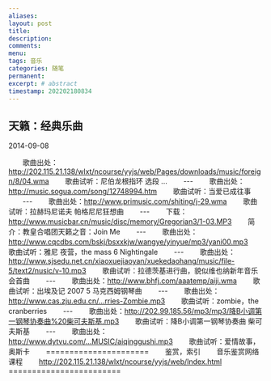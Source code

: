 ```yaml
---
aliases:
layout: post
title:
description:
comments:
menu:
tags: 音乐
categories: 随笔
permanent: 
excerpt: # abstract
timestamp: 202202180834
---
```


## 天籁：经典乐曲

2014-09-08 

　　歌曲出处：http://202.115.21.138/wlxt/ncourse/yyjs/web/Pages/downloads/music/foreign/8/04.wma
　　歌曲试听：尼伯龙根指环 选段 ...
　　---
　　歌曲出处：http://music.sogua.com/song/12748994.htm
　　歌曲试听：当爱已成往事
　　---
　　歌曲出处：http://www.primusic.com/shiting/j-29.wma
　　歌曲试听：拉赫玛尼诺夫 帕格尼尼狂想曲
　　---
　　下载：http://www.musicbar.cn/music/disc/memory/Gregorian3/1-03.MP3
　　简介：教皇合唱团天籁之音：Join Me
　　---
　　歌曲出处：http://www.cqcdbs.com/bskj/bsxxkjw/wangye/yinyue/mp3/yani00.mp3
　　歌曲试听：雅尼 夜营，the mass 6 Nightingale
　　---
　　歌曲出处：http://www.sjsedu.net.cn/xiaoxuejiaoyan/xuekedaohang/music/file-5/text2/nusic/v-10.mp3
　　歌曲试听：拉德茨基进行曲，貌似维也纳新年音乐会首曲
　　---
　　歌曲出处：http://www.bhfj.com/aaatemp/aiji.wma
　　歌曲试听：出埃及记 2007 5 马克西姆钢琴曲
　　---
　　歌曲出处：http://www.cas.zju.edu.cn/...rries-Zombie.mp3
　　歌曲试听：zombie，the cranberries
　　---
　　歌曲出处：http://202.99.185.56/mp3/mp3/降B小调第一钢琴协奏曲%20柴可夫斯基.mp3
　　歌曲试听：降B小调第一钢琴协奏曲 柴可夫斯基
　　---
　　歌曲出处：http://www.dytvu.com/...MUSIC/aiqinggushi.mp3
　　歌曲试听：爱情故事，奥斯卡
　　======================
　　鉴赏，索引
　　音乐鉴赏网络课程
　　http://202.115.21.138/wlxt/ncourse/yyjs/web/Index.html
　　========================
